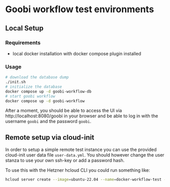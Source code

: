 # Goobi workflow test environments

## Local Setup

### Requirements

- local docker installation with docker compose plugin installed

### Usage

```sh
# download the database dump
./init.sh
# initialize the database
docker compose up -d goobi-workflow-db
# start goobi workflow
docker compose up -d goobi-workflow
```

After a moment, you should be able to access the UI via http://localhost:8080/goobi in your browser and be able to log in with the username `goobi` and the password `goobi`.


## Remote setup via cloud-init

In order to setup a simple remote test instance you can use the provided cloud-init user data file `user-data.yml`. You should however change the user stanza to use your own ssh-key or add a password hash.

To use this with the Hetzner hcloud CLI you could run something like:

```sh
hcloud server create --image=ubuntu-22.04 --name=docker-workflow-test --ssh-key=MY_REGISTERED_SSH_KEY--user-data-from-file=user-data.yml --type=cx21
```